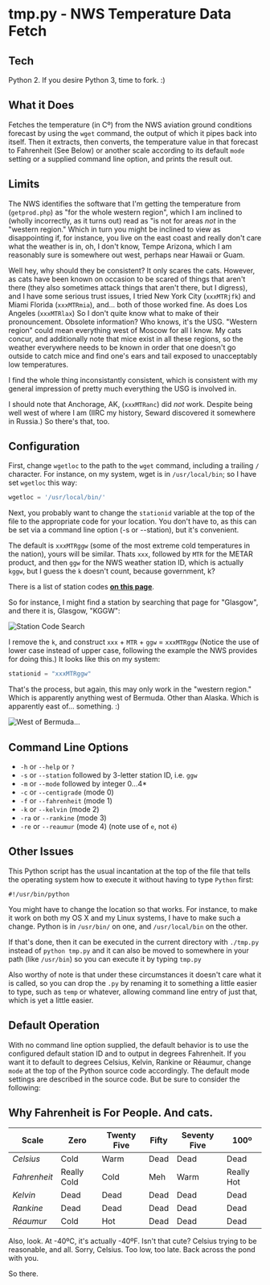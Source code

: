 # tmp.py - NWS Temperature Data Fetch

## Tech

Python 2. If you desire Python 3, time to fork.  :\)

## What it Does

Fetches the temperature \(in Cº\) from the NWS aviation ground
conditions forecast by using the `wget` command, the output of which it
pipes back into itself. Then it extracts, then converts, the temperature
value in that forecast to Fahrenheit \(See Below\) or another scale
according to its default `mode` setting  or a supplied command line
option, and prints the result out.

## Limits

The NWS identifies the software that I'm getting the temperature from
\(`getprod.php`\) as "for the whole western region", which I am inclined
to \(wholly incorrectly, as it turns out\) read as "is not for areas
_not_ in the "western region." Which in turn you might be inclined to
view as disappointing if, for instance, you live on the east coast and
really don't care what the weather is in, oh, I don't know, Tempe
Arizona, which I am reasonably sure is somewhere out west, perhaps near
Hawaii or Guam.

Well hey, why should they be consistent? It only scares the cats.
However, as cats have been known on occasion to be scared of things that
aren't there \(they also sometimes attack things that aren't there, but
I digress\), and I have some serious trust issues, I tried New York City
\(`xxxMTRjfk`\) and Miami Florida \(`xxxMTRmia`\), and... both of those worked
fine. As does Los Angeles \(`xxxMTRlax`\) So I don't quite know what to
make of their pronouncement. Obsolete information? Who knows, it's the
USG. "Western region" could mean everything west of Moscow for all I
know. My cats concur, and additionally note that mice exist in all these
regions, so the weather everywhere needs to be known in order that one
doesn't go outside to catch mice and find one's ears and tail exposed to
unacceptably low temperatures.

I find the whole thing inconsistantly consistent, which is consistent
with my general impression of pretty much everything the USG is involved
in.

I should note that Anchorage, AK, \(`xxxMTRanc`\) did *not* work. Despite
being well west of where I am \(IIRC my history, Seward discovered it
somewhere in Russia.\) So there's that, too.

## Configuration

First, change `wgetloc` to the path to the `wget` command, including a
trailing `/` character. For instance, on my system, wget is in
`/usr/local/bin`; so I have set `wgetloc` this way:

```python
wgetloc = '/usr/local/bin/'
```

Next, you probably want to change the `stationid` variable at the top of
the file to the appropriate code for your location. You don't have to, as
this can be set via a command line option \(-s or --station\), but it's
convenient.

The default is `xxxMTRggw` \(some of the most extreme cold temperatures in the nation\), yours will be similar. Thats `xxx`, followed by `MTR`
for the METAR product, and then `ggw` for the NWS weather station ID,
which is actually `kggw`, but I guess the `k` doesn't count, because
government, k?

There is a list of station codes **[on this page](http://www.datasink.com/cgi-bin/stationCodes.cgi)**.

So for instance, I might find a station by searching that page for "Glasgow",
and there it is, Glasgow, "KGGW":

![Station Code Search](http://fyngyrz.com/images/kggw.png)  

I remove the `k`, and construct `xxx` + `MTR` + `ggw` = `xxxMTRggw`
\(Notice the use of lower case instead of upper case, following the example
the NWS provides for doing this.\) It looks like this  on my system:

```python
stationid = "xxxMTRggw"
```

That's the process, but again, this may only work in the "western region."
Which is apparently anything west of Bermuda. Other than Alaska. Which is
apparently east of... something. :)

![West of Bermuda...](http://fyngyrz.com/images/bermuda2.png)  

## Command Line Options

* `-h` or `--help` or `?`
* `-s` or `--station` followed by 3-letter station ID, i.e. `ggw`
* `-m` or `--mode` followed by integer 0...4\*
* `-c` or `--centigrade` \(mode 0\)
* `-f` or `--fahrenheit` \(mode 1\)
* `-k`  or `--kelvin` \(mode 2\)
* `-ra` or `--rankine` \(mode 3\)
* `-re` or `--reaumur` \(mode 4\) \(note use of `e`, not `é`\)

## Other Issues

This Python script has the usual incantation at the top of the file that
tells the operating system how to execute it without having to type
`Python` first:

```
#!/usr/bin/python
```

You might have to change the location so that works.  For instance, to
make it work on both my OS X and my Linux systems, I have to make such a
change. Python is in `/usr/bin/` on one, and `/usr/local/bin` on the
other.

If that's done, then it can be executed in the current directory with
`./tmp.py` instead of `python tmp.py` and it can also be moved to
somewhere in your path \(like `/usr/bin`\) so you can execute it by
typing `tmp.py`

Also worthy of note is that under these circumstances it doesn't care
what it is called, so you can drop the `.py` by renaming it to something
a little easier to type, such as `temp` or whatever, allowing command
line entry of just that, which is yet a little easier.

## Default Operation

With no command line option supplied, the default behavior is to
use the configured default station ID and to
output in degrees Fahrenheit. If you want it to default to degrees
Celsius, Kelvin, Rankine or Réaumur, change `mode` at the top of the Python source code accordingly.
The default mode settings are described in the source code. But be sure
to consider the following:

## Why Fahrenheit is For People. And cats.

Scale | Zero | Twenty Five | Fifty | Seventy Five | 100º  
----- | ---- | ----------- | ----- | ------------ | ---  
 *Celsius* | Cold | Warm | Dead | Dead | Dead  
 *Fahrenheit* | Really Cold | Cold | Meh | Warm | Really Hot  
 *Kelvin* | Dead | Dead | Dead | Dead | Dead  
 *Rankine* | Dead | Dead | Dead | Dead | Dead  
 *Réaumur* | Cold | Hot | Dead | Dead | Dead
Also, look. At -40ºC, it's actually -40ºF.
Isn't that cute? Celsius trying to be reasonable, and all.
Sorry, Celsius. Too low, too late. Back across the pond with you.

So there.
